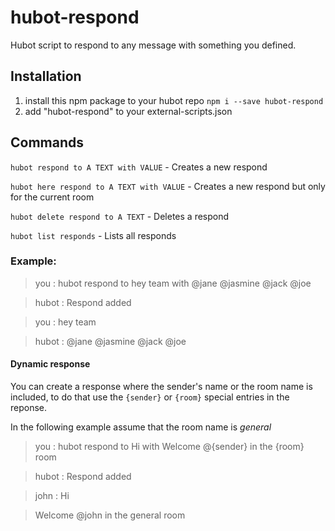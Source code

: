 # hubot-respond

Hubot script to respond to any message with something you defined.

## Installation


1. install this npm package to your hubot repo `npm i --save hubot-respond`
2. add "hubot-respond" to your external-scripts.json

## Commands

`hubot respond to A TEXT with VALUE` - Creates a new respond

`hubot here respond to A TEXT with VALUE` - Creates a new respond but only for the current room

`hubot delete respond to A TEXT` - Deletes a respond

`hubot list responds` - Lists all responds

### Example:

> you : hubot respond to hey team with @jane @jasmine @jack @joe

> hubot : Respond added

> you : hey team

> hubot : @jane @jasmine @jack @joe

#### Dynamic response

You can create a response where the sender's name or the room name is included, to do that use the `{sender}` or `{room}` special entries in the reponse.

In the following example assume that the room name is _general_

> you : hubot respond to Hi with Welcome @{sender} in the {room} room

> hubot : Respond added

> john : Hi

> Welcome @john in the general room
